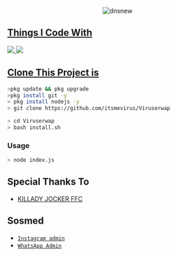 <p align="center">
<img href="https://ibb.co/cChXqmM"><img src="https://i.ibb.co/cChXqmM/dnsnew.jpg" alt="dnsnew" border="0" /></a>
</p>
<p align="center">
<a href=https://github.com/deathshifter29/wav2
</p>

  
## Things I Code With
<p>
    <img
        src= "https://img.shields.io/badge/node.js%20-%2343853D.svg?&style=for-the-badge&logo=node.js&logoColor=white" />
    <img
        src="https://img.shields.io/badge/node.js%20-%2343853D.svg?&style=for-the-badge&logo=node.js&logoColor=white" />



## Clone This Project is

```bash
>pkg update && pkg upgrade
>pkg install git -y
> pkg install nodejs -y
> git clone https://github.com/itsmevirus/Viruserwap
```

```bash
> cd Viruserwap
> bash install.sh
```

### Usage
```bash
> node index.js
```


## Special Thanks To
* [ KILLADY JOCKER FFC ](http://deathshifter29/deathshifter29.github.io) 

## Sosmed
* [`Instagram admin`](https://www.instagram.com/__death_shifter_?r=nametag)
* [`WhatsApp Admin`](http://wa.me/916282670349)
